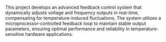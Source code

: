 This project develops an advanced feedback control system that dynamically adjusts voltage and frequency outputs in real-time, compensating for temperature-induced fluctuations. The system utilizes a microprocessor-controlled feedback loop to maintain stable output parameters, ensuring optimal performance and reliability in temperature-sensitive hardware applications.
